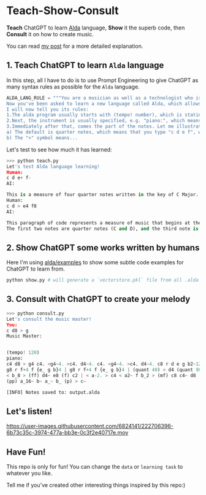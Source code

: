 # Teach-Show-Consult
**Teach** ChatGPT to learn [Alda](https://github.com/alda-lang/alda) language, **Show** it the superb code, then **Consult** it on how to create music.

You can read [my post](https://mazzzystar.github.io/2023/03/03/teach-show-consult-gpt/) for a more detailed explanation.

## 1. Teach ChatGPT to learn `Alda` language
In this step, all I have to do is to use Prompt Engineering to give ChatGPT as many syntax rules as possible for the `Alda` language.
```python
ALDA_LANG_RULE = """You are a musician as well as a technologist who is well versed in programming. 
Now you've been asked to learn a new language called Alda, which allows you to create music as if you were programming. 
I will now tell you its rules:
1.The alda program usually starts with (tempo! number), which is stating the tempo of the music as this number.
2.Next, the instrument is usually specified, e.g. "piano:", which means that the music will be played on a piano. Other instruments supported are: acoustic-guitar, cello, flute, violin, etc.
3.Immediately after that, comes the part of the notes. Let me illustrate the main features of this program.
a) The default is quarter notes, which means that you type "c d e f", which represents a measure that has four quarter notes: C, D, E and F.
b) The ">" symbol means...
```

Let's test to see how much it has learned:
```python
>>> python teach.py
Let's test Alda language learning!
Human:
c d e+ f-
AI:

This is a measure of four quarter notes written in the key of C Major. The notes are C, D, E-sharp, and F-flat.
Human:
c d > e4 f8
AI:

This paragraph of code represents a measure of music that begins at the C major scale and moves up one octave to E. 
The first two notes are quarter notes (C and D), and the third note is an eighth note (E). The last note is a quarter note (F).
```

## 2. Show ChatGPT some works written by humans
Here I'm using [alda/examples](https://github.com/alda-lang/alda/tree/master/examples) to show some subtle code examples for ChatGPT to learn from.
```python
python show.py # will generate a `vectorstore.pkl` file from all .alda files.
```

## 3. Consult with ChatGPT to create your melody

```python
>>> python consult.py
Let's consult the music master!
You:
c d8 > g
Music Master:


(tempo! 120)
piano:
c4 d8 > g4 c4. <g4~4. >c4. d4~4. c4. <g4~4. >c4. d4~4. c8 r d e g b2~12 > d12 g | d8 r < b4~8~ > d8 < {b > d g}4 | 
g8 r f+4 f {e_ g b}4 | g8 r f+4 f {e_ g b}4 | (quant 40) > d4 (quant 90) e-4~8 e8 d- c | < b_ > d4~ f8 < b_4 > c | 
< b_8 > (ff) d4~ e8 (f) c2 | < a-2. > c4 < a2~ f b_2 > (mf) c8 c4~ d8 | < a-2 r8 > c4~ d8 | < a-2 r8 f4~ (p) g8 | 
(pp) a_16~ b~ a_~ b_ (p) > c~

[INFO] Notes saved to: output.alda
```

## Let's listen!

https://user-images.githubusercontent.com/6824141/222706396-6b73c35c-3974-477a-bb3e-0c3f2e40717e.mov



## Have Fun!
This repo is only for fun!
You can change the `data` or `learning task` to whatever you like. 

Tell me if you've created other interesting things inspired by this repo:)

